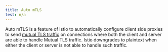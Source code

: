```yaml
---
title: Auto mTLS
test: n/a
---
```


Auto mTLS is a feature of Istio to automatically configure client side proxies to send
[mutual TLS traffic](/pt-br/docs/tasks/security/authentication/authn-policy/#auto-mutual-tls)
on connections where both the client and server are able to handle Mutual TLS traffic.
Istio downgrades to plaintext when either the client or server is not able to handle such traffic.

